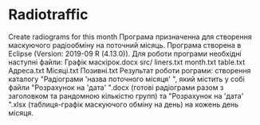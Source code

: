 # Radiotraffic
Create radiograms for this month
Програма призначенна для створення маскуючого радіообміну на поточний місяць.
Програма створена в Eclipse (Version: 2019-09 R (4.13.0)).
Для роботи програми необхідні наступні файли:
Графік маскірок.docx
src/
	liners.txt
	month.txt
	table.txt
	Адреса.txt
	Місяці.txt
	Позивні.txt
Результат роботи рограми: створення каталогу "Радіограми 'назва поточного місяця' ", який містить у собі файли 
"Розрахунок на 'дата' ".docx (готові радіограми разом з заголовком та рандомною кількістю групп) та 
"Розрахунок на 'дата' ".xlsx (таблиця-графік маскуючого обміну на день) на кожень день місяця.
